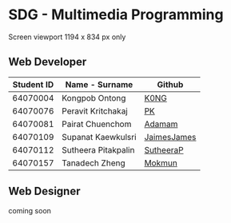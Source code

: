 # SDG - Multimedia Programming
Screen viewport 1194 x 834 px only


## Web Developer
|Student ID|Name - Surname|Github|
|---|---|---|
|64070004|Kongpob Ontong|[K0NG](https://github.com/professorkong)|
|64070076|Peravit Kritchakaj|[PK](https://github.com/PeravitK)|
|64070081|Pairat Chuenchom|[Adamam](https://github.com/Adamam13)|
|64070109|Supanat Kaewkulsri|[JaimesJames](https://github.com/JaimesJames)|
|64070112|Sutheera Pitakpalin|[SutheeraP](https://github.com/SutheeraP)|
|64070157|Tanadech Zheng |[Mokmun](https://github.com/TANADECHZHENG)|

## Web Designer
coming soon



